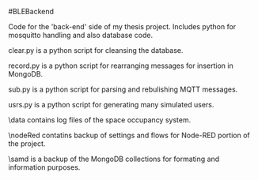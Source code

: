 #BLEBackend

Code for the 'back-end' side of my thesis project. Includes python for mosquitto handling and also database code.


clear.py  is a python script for cleansing the database.

record.py is a python script for rearranging messages for insertion in MongoDB.

sub.py    is a python script for parsing and rebulishing MQTT messages.

usrs.py   is a python script for generating many simulated users.

\data     contains log files of the space occupancy system.

\nodeRed  contatins backup of settings and flows for Node-RED portion of the project.

\samd     is a backup of the MongoDB collections for formating and information purposes.
